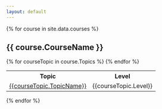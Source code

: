 ```yaml
---
layout: default
---
```


{% for course in site.data.courses %}
  <h2>    
    {{ course.CourseName }}
  </h2>

  <table>
    <tr>
      <th>Topic</th>
      <th>Level</th>
    </tr>
  {% for courseTopic in course.Topics %}
    <tr>
      <td><a href='{{ courseTopic.Link}}'>{{courseTopic.TopicName}}</a></td>
      <td>{{courseTopic.Level}}</td>
    </tr>
  {% endfor %}  
  </table>
{% endfor %}
